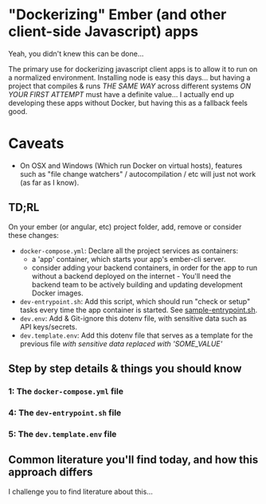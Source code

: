 # "Dockerizing" Ember (and other client-side Javascript) apps

Yeah, you didn't knew this can be done...

The primary use for dockerizing javascript client apps is to allow it to run on
a normalized environment. Installing node is easy this days... but having a project
that compiles & runs *THE SAME WAY* across different systems *ON YOUR FIRST ATTEMPT*
must have a definite value... I actually end up developing these apps without Docker,
but having this as a fallback feels good.

# Caveats
* On OSX and Windows (Which run Docker on virtual hosts), features such as "file change watchers" / autocompilation / etc will just not work (as far as I know).

## TD;RL

On your ember (or angular, etc) project folder, add, remove or consider these changes:
* `docker-compose.yml`: Declare all the project services as containers:
  * a 'app' container, which starts your app's ember-cli server.
  * consider adding your backend containers, in order for the app to run without a backend deployed on the internet - You'll need the backend team to be actively building and updating development Docker images.
* `dev-entrypoint.sh`: Add this script, which should run "check or setup" tasks every time the app container is started. See [sample-entrypoint.sh](./sample-entrypoint.sh).
* `dev.env`: Add & Git-ignore this dotenv file, with sensitive data such as API keys/secrets.
* `dev.template.env`: Add this dotenv file that serves as a template for the previous file *with sensitive data replaced with 'SOME_VALUE'*

## Step by step details & things you should know
### 1: The `docker-compose.yml` file
### 4: The `dev-entrypoint.sh` file
### 5: The `dev.template.env` file

## Common literature you'll find today, and how this approach differs
I challenge you to find literature about this...
